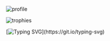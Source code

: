 ![profile](https://socialify.git.ci/TenebrizDev/tenebrizdev/image?font=Raleway&forks=1&issues=1&language=1&name=1&owner=1&pattern=Solid&pulls=1&stargazers=1&theme=Dark)

![trophies](https://github-profile-trophy.vercel.app/?username=TenebrizDev&theme=gruvbox&row=1)

[![Typing SVG](https://readme-typing-svg.demolab.com?font=Jetbrains+Mono&size=18&pause=1000&color=4BF7C1&multiline=true&width=460&height=100&lines=Variables+speak+in+riddles+and+rhyme%2C;Functions+seem+lost+in+their+own+time.;Loops+go+forever%2C+but+that%E2%80%99s+not+the+worst%2C;The+real+problem%3F+I+forgot+to+save+first.)](https://git.io/typing-svg)
